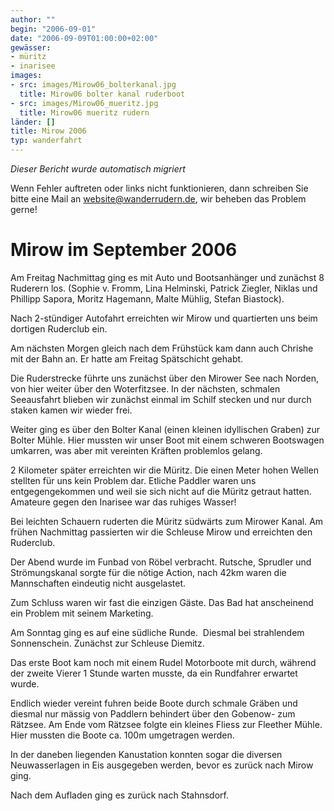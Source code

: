 ```yaml
---
author: ""
begin: "2006-09-01"
date: "2006-09-09T01:00:00+02:00"
gewässer:
- müritz
- inarisee
images:
- src: images/Mirow06_bolterkanal.jpg
  title: Mirow06 bolter kanal ruderboot
- src: images/Mirow06_mueritz.jpg
  title: Mirow06 mueritz rudern
länder: []
title: Mirow 2006
typ: wanderfahrt
---
```



*Dieser Bericht wurde automatisch migriert*

Wenn Fehler auftreten oder links nicht funktionieren, dann schreiben Sie bitte eine Mail an website@wanderrudern.de, wir beheben das Problem gerne!



# Mirow im September 2006


Am Freitag Nachmittag ging es mit Auto und Bootsanhänger und zunächst 8 Ruderern los. (Sophie v. Fromm, Lina Helminski, Patrick Ziegler, Niklas und Phillipp Sapora, Moritz Hagemann, Malte Mühlig, Stefan Biastock).

Nach 2-stündiger Autofahrt erreichten wir Mirow und quartierten uns beim dortigen Ruderclub ein.

Am nächsten Morgen gleich nach dem Frühstück kam dann auch Chrishe mit der Bahn an. Er hatte am Freitag Spätschicht gehabt.

Die Ruderstrecke führte uns zunächst über den Mirower See nach Norden, von hier weiter über den Woterfitzsee. In der nächsten, schmalen Seeausfahrt blieben wir zunächst einmal im Schilf stecken und nur durch staken kamen wir wieder frei.

Weiter ging es über den Bolter Kanal (einen kleinen idyllischen Graben) zur Bolter Mühle. Hier mussten wir unser Boot mit einem schweren Bootswagen umkarren, was aber mit vereinten Kräften problemlos gelang.

2 Kilometer später erreichten wir die Müritz. Die einen Meter hohen Wellen stellten für uns kein Problem dar. Etliche Paddler waren uns entgegengekommen und weil sie sich nicht auf die Müritz getraut hatten. Amateure gegen den Inarisee war das ruhiges Wasser!

Bei leichten Schauern ruderten die Müritz südwärts zum Mirower Kanal. Am frühen Nachmittag passierten wir die Schleuse Mirow und erreichten den Ruderclub.

Der Abend wurde im Funbad von Röbel verbracht. Rutsche, Sprudler und Strömungskanal sorgte für die nötige Action, nach 42km waren die Mannschaften eindeutig nicht ausgelastet.

Zum Schluss waren wir fast die einzigen Gäste. Das Bad hat anscheinend ein Problem mit seinem Marketing.

Am Sonntag ging es auf eine südliche Runde.  Diesmal bei strahlendem Sonnenschein. Zunächst zur Schleuse Diemitz.

Das erste Boot kam noch mit einem Rudel Motorboote mit durch, während der zweite Vierer 1 Stunde warten musste, da ein Rundfahrer erwartet wurde.

Endlich wieder vereint fuhren beide Boote durch schmale Gräben und diesmal nur mässig von Paddlern behindert über den Gobenow- zum Rätzsee. Am Ende vom Rätzsee folgte ein kleines Fliess zur Fleether Mühle. Hier mussten die Boote ca. 100m umgetragen werden.

In der daneben liegenden Kanustation konnten sogar die diversen Neuwasserlagen in Eis ausgegeben werden, bevor es zurück nach Mirow ging.

Nach dem Aufladen ging es zurück nach Stahnsdorf.